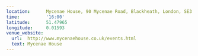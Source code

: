```yaml
---
location:      Mycenae House, 90 Mycenae Road, Blackheath, London, SE3 7SE  
time:          '16:00'
latitude:      51.47965
longitude:     0.01593
venue_website:
  url:  http://www.mycenaehouse.co.uk/events.html
  text: Mycenae House
---
```


